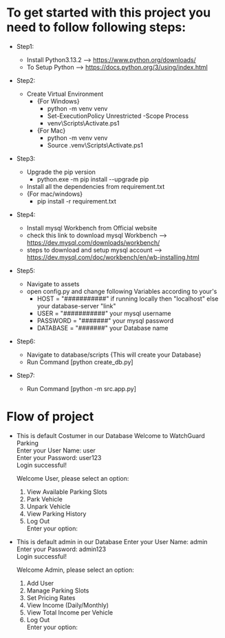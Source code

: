 # To get started with this project you need to follow following steps:

- Step1:
    - Install Python3.13.2 --> https://www.python.org/downloads/
    - To Setup Python --> https://docs.python.org/3/using/index.html

- Step2:
    - Create Virtual Environment
        - {For Windows}
            - python -m venv venv
            - Set-ExecutionPolicy Unrestricted -Scope Process
            - venv\Scripts\Activate.ps1 
        - {For Mac}
            - python -m venv venv
            - Source .venv\Scripts\Activate.ps1

- Step3:
    - Upgrade the pip version
        - python.exe -m pip install --upgrade pip
    - Install all the dependencies from requirement.txt
    - {For mac/windows}
        - pip install -r requirement.txt

- Step4:
    - Install mysql Workbench from Official website
    - check this link to download mysql Workbench --> https://dev.mysql.com/downloads/workbench/
    - steps to download and setup mysql account --> https://dev.mysql.com/doc/workbench/en/wb-installing.html

- Step5:
    - Navigate to assets
    - open config.py and change following Variables according to your's
        - HOST = "###########" if running locally then "localhost" else your database-server "link" 
        - USER = "###########" your mysql username
        - PASSWORD = "#######" your mysql password
        - DATABASE = "#######" your Database name

- Step6:
    - Navigate to database/scripts
    {This will create your Database}
    - Run Command [python create_db.py] 
    
- Step7:
    - Run Command [python -m src.app.py]

# Flow of project

- This is default Costumer in our Database
    Welcome to WatchGuard Parking <br>
    Enter your User Name: user <br>
    Enter your Password: user123 <br>
    Login successful! <br>

    Welcome User, please select an option: <br>
    1. View Available Parking Slots <br>
    2. Park Vehicle <br>
    3. Unpark Vehicle <br>
    4. View Parking History <br>
    5. Log Out <br>
    Enter your option: <br>

- This is default admin in our Database
    Enter your User Name: admin <br>
    Enter your Password: admin123 <br>
    Login successful! <br>

    Welcome Admin, please select an option: <br>
    1. Add User <br>
    2. Manage Parking Slots <br>
    3. Set Pricing Rates <br>
    4. View Income (Daily/Monthly) <br>
    5. View Total Income per Vehicle <br>
    6. Log Out <br>
    Enter your option: <br>